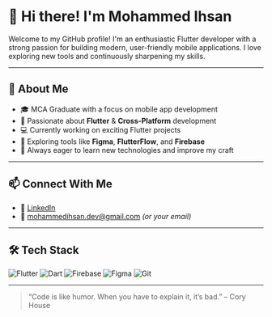 # 👋 Hi there! I'm Mohammed Ihsan

Welcome to my GitHub profile! I'm an enthusiastic Flutter developer with a strong passion for building modern, user-friendly mobile applications. I love exploring new tools and continuously sharpening my skills.

---

## 🚀 About Me

- 🎓 MCA Graduate with a focus on mobile app development  
- 💙 Passionate about **Flutter** & **Cross-Platform** development  
- 💻 Currently working on exciting Flutter projects  
- 🧠 Exploring tools like **Figma**, **FlutterFlow**, and **Firebase**  
- 🌱 Always eager to learn new technologies and improve my craft  

---

## 📫 Connect With Me

- 🔗 [LinkedIn](https://www.linkedin.com/in/mohammed-ihsan-37b22431b/)  
- 📧 mohammedihsan.dev@gmail.com *(or your email)*

---

## 🛠️ Tech Stack

![Flutter](https://img.shields.io/badge/-Flutter-02569B?style=flat&logo=flutter&logoColor=white)
![Dart](https://img.shields.io/badge/-Dart-0175C2?style=flat&logo=dart&logoColor=white)
![Firebase](https://img.shields.io/badge/-Firebase-FFCA28?style=flat&logo=firebase&logoColor=black)
![Figma](https://img.shields.io/badge/-Figma-F24E1E?style=flat&logo=figma&logoColor=white)
![Git](https://img.shields.io/badge/-Git-F05032?style=flat&logo=git&logoColor=white)

---

> “Code is like humor. When you have to explain it, it’s bad.” – Cory House

<!---
Mohammed Ihsan/Mohammed Ihsan is a ✨ special ✨ repository because its `README.md` (this file) appears on your GitHub profile.
You can click the Preview link to take a look at your changes.
--->
